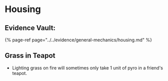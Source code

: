 # Housing


## **Evidence Vault:**

{% page-ref page="../../evidence/general-mechanics/housing.md" %}

## Grass in Teapot
* Lighting grass on fire will sometimes only take 1 unit of pyro in a friend's teapot.